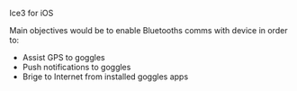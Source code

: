 Ice3 for iOS

Main objectives would be to enable Bluetooths comms with device in order to:

- Assist GPS to goggles
- Push notifications to goggles
- Brige to Internet from installed goggles apps
